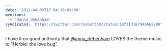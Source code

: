 ```yaml
---
date: '2012-04-03T17:04:16+01:00'
mentions:
  - '@anna_debenham'
syndicated: 'https://twitter.com/roobottom/status/187213187949662208'
---
```

I have it on good authority that [@anna_debenham](https://twitter.com/@anna_debenham) LOVES the theme music to "Herbie: the love bug".

